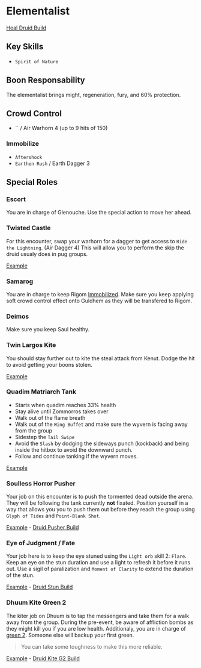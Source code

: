 # Elementalist

[Heal Druid Build]()

## Key Skills

- `Spirit of Nature`

## Boon Responsability

The elementalist brings might, regeneration, fury, and 60% protection.

## Crowd Control

- `` / Air Warhorn 4 (up to 9 hits of 150)

### Immobilize

- `Aftershock`
- `Earthen Rush` / Earth Dagger 3

## Special Roles

### Escort

You are in charge of Glenouche. Use the special action to move her ahead.

### Twisted Castle

For this encounter, swap your warhorn for a dagger to get access to `Ride the Lightning`. (Air Dagger 4)
This will allow you to perform the skip the druid usualy does in pug groups.

[Example](https://youtu.be/sN0EI6dOigc)

### Samarog

You are in charge to keep Rigom [Immobilized](#immobilize). Make sure you keep applying soft crowd control effect onto Guldhem as they will be transfered to Rigom.

### Deimos

Make sure you keep Saul healthy.

### Twin Largos Kite

You should stay further out to kite the steal attack from Kenut. Dodge the hit to avoid getting your boons stolen.

[Example](https://youtu.be/4YeOZs4RUuc)

### Quadim Matriarch Tank

- Starts when quadim reaches 33% health
- Stay alive until Zommorros takes over
- Walk out of the flame breath
- Walk out of the `Wing Buffet` and make sure the wyvern is facing away from the group
- Sidestep the `Tail Swipe`
- Avoid the `Slash` by dodging the sideways punch (kockback) and being inside the hitbox to avoid the downward punch.
- Follow and continue tanking if the wyvern moves.

[Example](https://youtu.be/j4cgU3gGjNs)

### Soulless Horror Pusher

Your job on this encounter is to push the tormented dead outside the arena. They will be following the tank currently **not** fixated. Position yourself in a way that allows you you to push them out before they reach the group using `Glyph of Tides` and `Point-Blank Shot`.

[Example](https://youtu.be/eke6J8yA0FE) - [Druid Pusher Build](http://gw2skills.net/editor/?POhAYNlVwSYKsGGJO2TetsSOWcA-zRJYqR1fhkaEUdRleq67BJU+bp9NL-e)

### Eye of Judgment / Fate

Your job here is to keep the eye stuned using the `Light orb` skill 2: `Flare`. Keep an eye on the stun duration and use a light to refresh it before it runs out. Use a sigil of paralization and `Moment of Clarity` to extend the duration of the stun.

[Example](https://youtu.be/wTn-TJbNWWw?t=336) - [Druid Stun Build](http://gw2skills.net/editor/?POxEY6MsMBWCThhwIxxfyrZNi4A-zRJYqR9fh0SBUdUleq67BJU28vl23sA-e)

### Dhuum Kite Green 2

The kiter job on Dhuum is to tap the messengers and take them for a walk away from the group. During the pre-event, be aware of affliction bombs as they might kill you if you are low health. Additionaly, you are in charge of [green 2](/mechanics/dhuum-green.md). Someone else will backup your first green.

> You can take some toughness to make this more reliable.

[Example](https://youtu.be/ytsuUhgpx6A) - [Druid Kite G2 Build](http://gw2skills.net/editor/?POxEYiNssCWCThNyIxyVyr1VyriD-zRJYqR9fZUdVleq67BJU+bp9NL-e)
